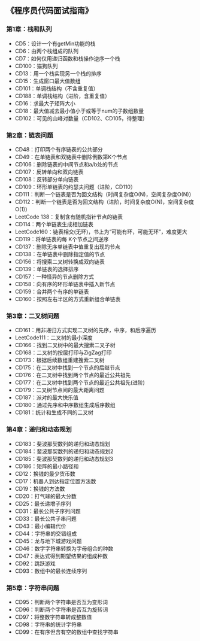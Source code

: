 ﻿## 《程序员代码面试指南》
### 第1章：栈和队列
- CD5：设计一个有getMin功能的栈
- CD6：由两个栈组成的队列
- CD7：如何仅用递归函数和栈操作逆序一个栈
- CD100：猫狗队列
- CD13：用一个栈实现另一个栈的排序
- CD15：生成窗口最大值数组
- CD101：单调栈结构（不含重复值）
- CD188：单调栈结构（进阶，含重复值）
- CD16：求最大子矩阵大小
- CD18：最大值减去最小值小于或等于num的子数组数量
- CD102：可见的山峰对数量（CD102、CD105，待整理）

### 第2章：链表问题
- CD48：打印两个有序链表的公共部分
- CD49：在单链表和双链表中删除倒数第K个节点
- CD106：删除链表的中间节点和a/b处的节点
- CD107：反转单向和双向链表
- CD108：反转部分单向链表
- CD109：环形单链表的约瑟夫问题（进阶，CD110）
- CD111：判断一个链表是否为回文结构（时间复杂度O(N)，空间复杂度O(N)）
- CD112：判断一个链表是否为回文结构（进阶，时间复杂度O(N)，空间复杂度O(1)）
- LeetCode 138：复制含有随机指针节点的链表
- CD114：两个单链表生成相加链表
- LeetCode160：链表相交(无环)，书上为“可能有环，可能无环”，难度更大
- CD119：将单链表的每 K个节点之间逆序
- CD137：删除无序单链表中值重复出现的节点
- CD138：在单链表中删除指定值的节点
- CD156：将搜索二叉树转换成双向链表
- CD139：单链表的选择排序
- CD157：一种怪异的节点删除方式
- CD158：向有序的环形单链表中插入新节点
- CD159：合并两个有序的单链表
- CD160：按照左右半区的方式重新组合单链表

### 第3章：二叉树问题

- CD161：用非递归方式实现二叉树的先序，中序，和后序遍历
- LeetCode111：二叉树的最小深度
- CD166：找到二叉树中的最大搜索二叉子树
- CD168：二叉树的按层打印与ZigZag打印
- CD173：根据后续数组重建搜索二叉树
- CD175：在二叉树中找到一个节点的后继节点 
- CD176：在二叉树中找到两个节点的最近公共祖先
- CD177：在二叉树中找到两个节点的最近公共祖先(进阶)
- CD179：二叉树节点间的最大距离问题
- CD187：派对的最大快乐值
- CD180：通过先序和中序数组生成后序数组
- CD181：统计和生成不同的二叉树

### 第4章：递归和动态规划

- CD183：斐波那契数列的递归和动态规划
- CD184：斐波那契数列的递归和动态规划2
- CD185：斐波那契数列的递归和动态规划3
- CD186：矩阵的最小路径和
- CD12：换钱的最少货币数
- CD17：机器人到达指定位置方法数
- CD19：换钱的方法数
- CD20：打气球的最大分数
- CD25：最长递增子序列
- CD31：最长公共子序列问题
- CD33：最长公共子串问题
- CD43：最小编辑代价
- CD44：字符串的交错组成
- CD45：龙与地下城游戏问题
- CD46：数字字符串转换为字母组合的种数
- CD47：表达式得到期望结果的组成种数
- CD92：跳跃游戏
- CD93：数组中的最长连续序列

### 第5章：字符串问题

- CD95：判断两个字符串是否互为变形词
- CD96：判断两个字符串是否互为旋转词
- CD97：将整数字符串转成整数值
- CD98：字符串的统计字符串
- CD99：在有序但含有空的数组中查找字符串

